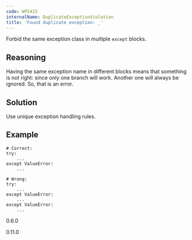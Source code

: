 ```yaml
---
code: WPS415
internalName: DuplicateExceptionViolation
title: 'Found duplicate exception: _'
---
```


Forbid the same exception class in multiple `except` blocks.

## Reasoning
Having the same exception name in different blocks means that
something is not right: since only one branch will work. Another one
will always be ignored. So, that is an error.

## Solution
Use unique exception handling rules.

## Example

    # Correct:
    try:
        ...
    except ValueError:
        ...
    
    # Wrong:
    try:
        ...
    except ValueError:
        ...
    except ValueError:
        ...

<div class="versionadded">

0.6.0

</div>

<div class="versionchanged">

0.11.0

</div>